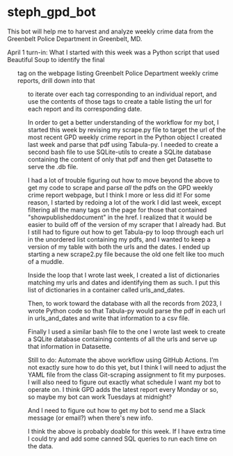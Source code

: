 # steph_gpd_bot
This bot will help me to harvest and analyze weekly crime data from the Greenbelt Police Department in Greenbelt, MD.

April 1 turn-in:
What I started with this week was a Python script that used Beautiful Soup to identify the final <ul> tag on the webpage listing Greenbelt Police Department weekly crime reports, drill down into that <ul> to iterate over each <a> tag corresponding to an individual report, and use the contents of those <a> tags to create a table listing the url for each report and its corresponding date. 

In order to get a better understanding of the workflow for my bot, I started this week by revising my scrape.py file to target the url of the most recent GPD weekly crime report in the Python object I created last week and parse that pdf using Tabula-py. I needed to create a second bash file to use SQLite-utils to create a SQLite database containing the content of only that pdf and then get Datasette to serve the .db file. 

I had a lot of trouble figuring out how to move beyond the above to get my code to scrape and parse *all* the pdfs on the GPD weekly crime report webpage, but I think I more or less did it!  For some reason, I started by redoing a lot of the work I did last week, except filtering all the many <a> tags on the page for those that contained "showpublisheddocument" in the href. I realized that it would be easier to build off of the version of my scraper that I already had. But I still had to figure out how to get Tabula-py to loop through each url in the unordered list containing my pdfs, and I wanted to keep a version of my table with both the urls and the dates. I ended up starting a new scrape2.py file because the old one felt like too much of a muddle.

Inside the loop that I wrote last week, I created a list of dictionaries matching my urls and dates and identifying them as such. I put this list of dictionaries in a container called urls_and_dates.

Then, to work toward the database with all the records from 2023, I wrote Python code so that Tabula-py would parse the pdf in each url in urls_and_dates and write that information to a csv file.

Finally I used a similar bash file to the one I wrote last week to create a SQLite database containing contents of all the urls and serve up that information in Datasette.

Still to do:
Automate the above workflow using GitHub Actions. I'm not exactly sure how to do this yet, but I think I will need to adjust the YAML file from the class Git-scraping assignment to fit my purposes. I will also need to figure out exactly what schedule I want my bot to operate on. I think GPD adds the latest report every Monday or so, so maybe my bot can work Tuesdays at  midnight?

And I need to figure out how to get my bot to send me a Slack message (or email?) when there's new info. 

I think the above is probably doable for this week. If I have extra time I could try and add some canned SQL queries to run each time on the data.
